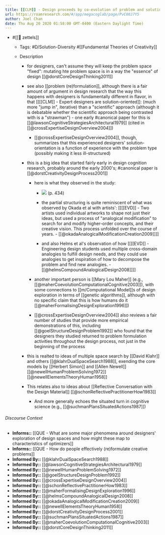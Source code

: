 ```yaml
---
title: [[CLM]] - Design proceeds by co-evolution of problem and solution space
url: https://roamresearch.com/#/app/megacoglab/page/PvC00J7Y5
author: Joel Chan
date: Thu Aug 20 2020 01:58:00 GMT-0400 (Eastern Daylight Time)
---
```


- #[[🌲 zettels]]

    - Tags: #D/Solution-Diversity #[[Fundamental Theories of Creativity]]

    - Description

        - for designers, can't assume they will keep the problem space "fixed": mutating hte problem space is in a way the "essence" of design [[@dorstCoreDesignThinking2011]]

        - see also [[problem (re)formulation]], although there is a fair amount of argument in design research that the way this happens with designers is fundamentally different in flavor, in that [[[[CLM]] - Expert designers are solution-oriented]]: (much more "jump in", iterative) than a "scientific" approach (although it is debatable whether the scientific approach being contrasted with is a "strawman") - one early #canonical paper for this is [[@lawsonCognitiveStrategiesArchitectural1979]] (cited in [[@crossExpertiseDesignOverview2004]])

            - [[@crossExpertiseDesignOverview2004]], though, summarizes that this experienced designers' solution-orientation is a function of experience with the problem type (possibly making it less ill-structured)

        - this is a big idea that started fairly early in design cognition research, probably around the early 2000's; #canonical paper is [[@dorstCreativityDesignProcess2001]]

            - here is what they observed in the study:

                - ![](https://firebasestorage.googleapis.com/v0/b/firescript-577a2.appspot.com/o/imgs%2Fapp%2Fmegacoglab%2FfVZskpJnHK.png?alt=media&token=3629d9f7-4483-494d-8145-0e9a1e53a713) (p. 434)

                - the partial structuring is quite reminiscent of what was observed by Okada et al with artists': [[[[EVD]] - Two artists used individual artworks to shape not just their ideas, but used a process of "analogical modification" to search for and modify higher-order concepts, and their creative vision. This process unfolded over the course of years. - [[@okadaAnalogicalModificationCreation2009]]]]

                - and also Helms et al's observation of how [[[[EVD]] - Engineering design students used multiple cross-domain analogies to fulfill design needs, and they could use analogies to get inspiration of how to decompose the problem and find new analogies. - [[@helmsCompoundAnalogicalDesign2008]]]]

            - another important person is [[Mary Lou Maher]] (e.g., [[@maherCoevolutionComputationalCognitive2003]]), with some connections to [[m/Computational Model]]s of design exploration in terms of [[genetic algorithms]], although with no specific claim that this is how humans do it [[@maherFormalisingDesignExploration1996]])

            - [[@crossExpertiseDesignOverview2004]] also reviews a fair number of studies that provide more empirical demonstrations of this, including [[@goelStructureDesignProblem1992]] who found that the designers they studied returned to problem formulation activities throughout the design process, not just in the beginning of the process

        - this is realted to ideas of multiple space search by [[David Klahr]] and others [[@klahrDualSpaceSearch1988]], exending the core models by [[Herbert Simon]] and [[Allen Newell]] [[@newellHumanProblemSolving1972]] [[@newellElementsTheoryHuman1958]]

        - This relates also to ideas about [[Reflective Conversation with the Design Material]] [[@schonReflectivePractitionerHow1983]]

            - And more generally echoes the situated turn in cognitive science (e.g., [[@suchmanPlansSituatedActions1987]])

###### Discourse Context

- **Informs::** [[QUE - What are some major phenomena around designers' exploration of design spaces and how might these map to characteristics of optimizers]]
- **Informs::** [[QUE - How do people effectively (re)formulate creative problems]]
- **Informed By::** [[@klahrDualSpaceSearch1988]]
- **Informed By::** [[@lawsonCognitiveStrategiesArchitectural1979]]
- **Informed By::** [[@newellHumanProblemSolving1972]]
- **Informed By::** [[@goelStructureDesignProblem1992]]
- **Informed By::** [[@crossExpertiseDesignOverview2004]]
- **Informed By::** [[@schonReflectivePractitionerHow1983]]
- **Informed By::** [[@maherFormalisingDesignExploration1996]]
- **Informed By::** [[@helmsCompoundAnalogicalDesign2008]]
- **Informed By::** [[@okadaAnalogicalModificationCreation2009]]
- **Informed By::** [[@newellElementsTheoryHuman1958]]
- **Informed By::** [[@dorstCreativityDesignProcess2001]]
- **Informed By::** [[@suchmanPlansSituatedActions1987]]
- **Informed By::** [[@maherCoevolutionComputationalCognitive2003]]
- **Informed By::** [[@dorstCoreDesignThinking2011]]
